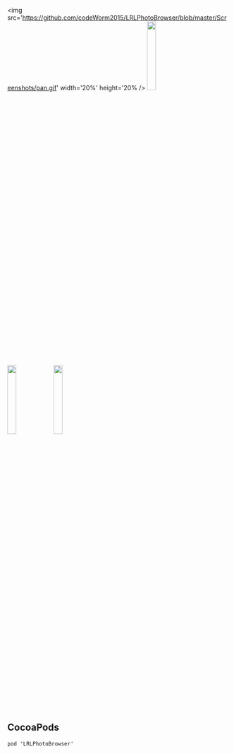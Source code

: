 
<img src='https://github.com/codeWorm2015/LRLPhotoBrowser/blob/master/Screenshots/pan.gif' width='20%' height='20% />
<img src='https://github.com/codeWorm2015/LRLPhotoBrowser/blob/master/Screenshots/slider.gif'  width='20%' height='20%' />
<img src='https://github.com/codeWorm2015/LRLPhotoBrowser/blob/master/Screenshots/video.gif'  width='20%' height='20%' />
<img src='https://github.com/codeWorm2015/LRLPhotoBrowser/blob/master/Screenshots/LRLPhotoBrowser.gif' width='20%' height='20%' />

## CocoaPods

`
    pod 'LRLPhotoBrowser'
`



